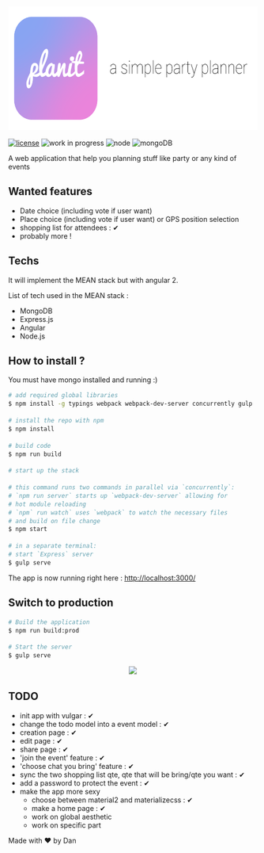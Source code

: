 <p align="center">
    <img src="planit_banner.png" height="250">
</p>

[![license](https://img.shields.io/github/license/mashape/apistatus.svg)](https://github.com/DanGeffroy/PartyPlanner/blob/master/LICENSE)
![work in progress](https://img.shields.io/badge/status-work%20in%20progress-yellow.svg)
![node](https://img.shields.io/badge/node-7.2.0-brightgreen.svg)
![mongoDB](https://img.shields.io/badge/mongoDB-3.4.0-brightgreen.svg)


A web application that help you planning stuff like party or any kind of events

## Wanted features
- Date choice (including vote if user want)
- Place choice (including vote if user want) or GPS position selection
- shopping list for attendees : &#10004;
- probably more !


## Techs
It will implement the MEAN stack but with angular 2.  

List of tech used in the MEAN stack :  

- MongoDB
- Express.js
- Angular
- Node.js

## How to install ?

You must have mongo installed and running :)  

```bash
# add required global libraries
$ npm install -g typings webpack webpack-dev-server concurrently gulp

# install the repo with npm
$ npm install

# build code
$ npm run build

# start up the stack

# this command runs two commands in parallel via `concurrently`:
# `npm run server` starts up `webpack-dev-server` allowing for
# hot module reloading
# `npm` run watch` uses `webpack` to watch the necessary files
# and build on file change
$ npm start

# in a separate terminal:
# start `Express` server
$ gulp serve
```

The app is now running right here :  [http://localhost:3000/](http://localhost:3000/)

## Switch to production
```bash
# Build the application  
$ npm run build:prod  

# Start the server
$ gulp serve
```

<p align="center">
    <img src="https://media.giphy.com/media/hsBZfDG7wiWHu/giphy.gif">
</p>

## TODO
- init app with vulgar : &#10004;
- change the todo model into a event model : &#10004;
- creation page : &#10004;
- edit page : &#10004;
- share page : &#10004;
- 'join the event' feature : &#10004;
- 'choose chat you bring' feature : &#10004;
- sync the two shopping list qte, qte that will be bring/qte you want : &#10004;
- add a password to protect the event : &#10004;
- make the app more sexy
  - choose between material2 and materializecss : &#10004;
  - make a home page : &#10004;
  - work on global aesthetic
  - work on specific part

Made with :heart: by Dan

